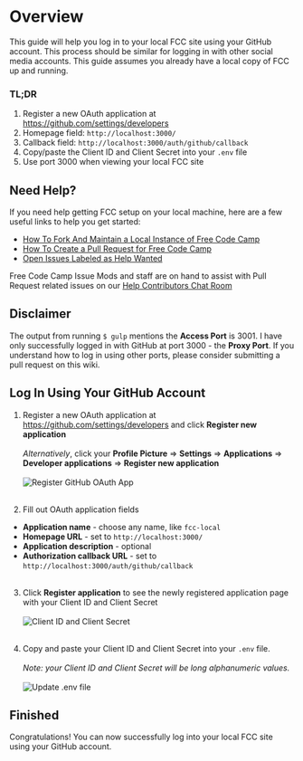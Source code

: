 # Overview
This guide will help you log in to your local FCC site using your GitHub account. This process should be similar for logging in with other social media accounts. This guide assumes you already have a local copy of FCC up and running.

[//]: # (camperbot stops parsing after 20 lines or the first level 2 heading)
### TL;DR
1. Register a new OAuth application at https://github.com/settings/developers
2. Homepage field: `http://localhost:3000/`
3. Callback field: `http://localhost:3000/auth/github/callback`
4. Copy/paste the Client ID and Client Secret into your `.env` file
5. Use port 3000 when viewing your local FCC site

## Need Help?
If you need help getting FCC setup on your local machine, here are a few useful links to help you get started:
- [How To Fork And Maintain a Local Instance of Free Code Camp](https://github.com/FreeCodeCamp/FreeCodeCamp/wiki/How-To-Fork-And-Maintain-a-Local-Instance-of-Free-Code-Camp)
- [How To Create a Pull Request for Free Code Camp](https://github.com/FreeCodeCamp/FreeCodeCamp/wiki/How-To-Create-A-Pull-Request-for-Free-Code-Camp)
- [Open Issues Labeled as Help Wanted](https://github.com/FreeCodeCamp/FreeCodeCamp/labels/help%20wanted)

Free Code Camp Issue Mods and staff are on hand to assist with Pull Request related issues on our [Help Contributors Chat Room](https://gitter.im/FreeCodeCamp/HelpContributors)

## Disclaimer
The output from running `$ gulp` mentions the **Access Port** is 3001. I have only successfully logged in with GitHub at port 3000 - the **Proxy Port**. If you understand how to log in using other ports, please consider submitting a pull request on this wiki.

## Log In Using Your GitHub Account
1. Register a new OAuth application at https://github.com/settings/developers and click **Register new application**
<br><br>
*Alternatively*, click your **Profile Picture** => **Settings** => **Applications** => **Developer applications** => **Register new application**
<br><br>
![Register GitHub OAuth App](./images/How-To-Log-In-To-Your-Local-FCC-Site/register-github-oauth-app.png)
<br><br>

2. Fill out OAuth application fields
  * **Application name** - choose any name, like `fcc-local`
  * **Homepage URL** - set to `http://localhost:3000/`
  * **Application description** - optional
  * **Authorization callback URL** - set to `http://localhost:3000/auth/github/callback`
<br><br>

3. Click **Register application** to see the newly registered application page with your Client ID and Client Secret
<br><br>
![Client ID and Client Secret](./images/How-To-Log-In-To-Your-Local-FCC-Site/client-id-and-secret.png)
<br><br>

4. Copy and paste your Client ID and Client Secret into your `.env` file.
<br><br>
*Note: your Client ID and Client Secret will be long alphanumeric values.*
<br><br>
![Update .env file](./images/How-To-Log-In-To-Your-Local-FCC-Site/update-env-file.png)

## Finished
Congratulations! You can now successfully log into your local FCC site using your GitHub account.
